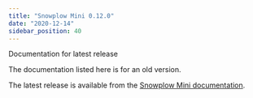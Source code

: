 ```yaml
---
title: "Snowplow Mini 0.12.0"
date: "2020-12-14"
sidebar_position: 40
---
```


Documentation for latest release

The documentation listed here is for an old version.

The latest release is available from the [Snowplow Mini documentation](/docs/pipeline-components-and-applications/snowplow-mini/index.md).
